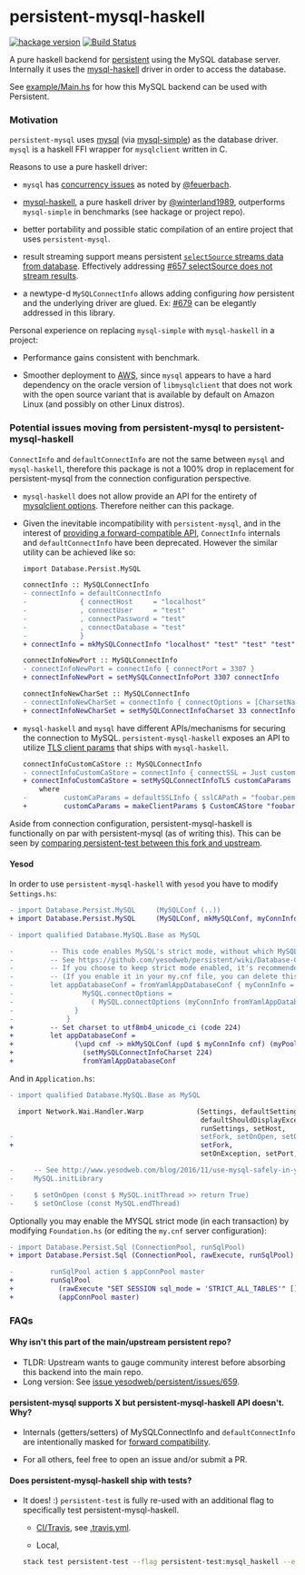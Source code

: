 # persistent-mysql-haskell

[![hackage version](https://img.shields.io/hackage/v/persistent-mysql-haskell.svg)](https://hackage.haskell.org/package/persistent-mysql-haskell)
[![Build Status](https://travis-ci.org/naushadh/persistent.svg?branch=persistent-mysql-haskell)](https://travis-ci.org/naushadh/persistent)

A pure haskell backend for [persistent](https://github.com/yesodweb/persistent) using the MySQL database server.
Internally it uses the [mysql-haskell](https://github.com/winterland1989/mysql-haskell) driver in order to access the database.

See [example/Main.hs](https://github.com/naushadh/persistent/blob/persistent-mysql-haskell/persistent-mysql-haskell/example/Main.hs) for how this MySQL backend can be used with Persistent.

### Motivation

`persistent-mysql` uses [mysql](https://hackage.haskell.org/package/mysql) (via [mysql-simple](https://hackage.haskell.org/package/mysql-simple)) as the database driver. `mysql` is a haskell FFI wrapper for `mysqlclient` written in C.

Reasons to use a pure haskell driver:

- `mysql` has [concurrency issues](https://ro-che.info/articles/2015-04-17-safe-concurrent-mysql-haskell) as noted by [@feuerbach](https://github.com/feuerbach).

- [mysql-haskell](https://hackage.haskell.org/package/mysql-haskell), a pure haskell driver by [@winterland1989](https://github.com/winterland1989), outperforms `mysql-simple` in benchmarks (see hackage or project repo).

- better portability and possible static compilation of an entire project that uses `persistent-mysql`.

- result streaming support means persistent [`selectSource` streams data from database](http://www.jakubkonka.com/2014/01/23/conduit-haskell.html). Effectively addressing [#657 selectSource does not stream results](https://github.com/yesodweb/persistent/issues/657).

- a newtype-d `MySQLConnectInfo` allows adding configuring _how_ persistent and the underlying driver are glued. Ex: [#679](https://github.com/yesodweb/persistent/issues/679) can be elegantly addressed in this library.

Personal experience on replacing `mysql-simple` with `mysql-haskell` in a project:

- Performance gains consistent with benchmark.

- Smoother deployment to [AWS](https://en.wikipedia.org/wiki/Amazon_Machine_Image), since `mysql` appears to have a hard dependency on the oracle version of `libmysqlclient` that does not work with the open source variant that is available by default on Amazon Linux (and possibly on other Linux distros).

### Potential issues moving from persistent-mysql to persistent-mysql-haskell

`ConnectInfo` and `defaultConnectInfo` are not the same between `mysql` and `mysql-haskell`, therefore this package is not a 100% drop in replacement for persistent-mysql from the connection configuration perspective.

- `mysql-haskell` does not allow provide an API for the entirety of [mysqlclient options](https://hackage.haskell.org/package/mysql-0.1.4/docs/Database-MySQL-Base.html#t:Option). Therefore neither can this package.

- Given the inevitable incompatibility with `persistent-mysql`, and in the interest of [providing a forward-compatible API](http://www.snoyman.com/blog/2016/11/designing-apis-for-extensibility), `ConnectInfo` internals and `defaultConnectInfo` have been deprecated. However the similar utility can be achieved like so:

    ```diff
    import Database.Persist.MySQL

    connectInfo :: MySQLConnectInfo
    - connectInfo = defaultConnectInfo
    -             { connectHost     = "localhost"
    -             , connectUser     = "test"
    -             , connectPassword = "test"
    -             , connectDatabase = "test"
    -             }
    + connectInfo = mkMySQLConnectInfo "localhost" "test" "test" "test"

    connectInfoNewPort :: MySQLConnectInfo
    - connectInfoNewPort = connectInfo { connectPort = 3307 }
    + connectInfoNewPort = setMySQLConnectInfoPort 3307 connectInfo

    connectInfoNewCharSet :: MySQLConnectInfo
    - connectInfoNewCharSet = connectInfo { connectOptions = [CharsetName "utf8"] }
    + connectInfoNewCharSet = setMySQLConnectInfoCharset 33 connectInfo

    ```

- `mysql-haskell` and `mysql` have different APIs/mechanisms for securing the
connection to MySQL. `persistent-mysql-haskell` exposes an API to utilize
[TLS client params](https://hackage.haskell.org/package/mysql-haskell/docs/Database-MySQL-TLS.html)
that ships with `mysql-haskell`.

    ```diff
    connectInfoCustomCaStore :: MySQLConnectInfo
    - connectInfoCustomCaStore = connectInfo { connectSSL = Just customCaParams }
    + connectInfoCustomCaStore = setMySQLConnectInfoTLS customCaParams connectInfo
        where
    -         customCaParams = defaultSSLInfo { sslCAPath = "foobar.pem" }
    +         customCaParams = makeClientParams $ CustomCAStore "foobar.pem"
    ```


Aside from connection configuration, persistent-mysql-haskell is functionally on par with persistent-mysql (as of writing this). This can be seen by [comparing persistent-test between this fork and upstream](https://github.com/yesodweb/persistent/compare/master...naushadh:persistent-mysql-haskell#diff-028f5df7b2b9c5c8b0fa670fc8c69bff).

#### Yesod

In order to use `persistent-mysql-haskell` with `yesod` you have to modify `Settings.hs`:

  ```diff
  - import Database.Persist.MySQL     (MySQLConf (..))
  + import Database.Persist.MySQL     (MySQLConf, mkMySQLConf, myConnInfo, myPoolSize, setMySQLConnectInfoCharset)
  ```

  ```diff
  - import qualified Database.MySQL.Base as MySQL
  ```

  ```diff
  -         -- This code enables MySQL's strict mode, without which MySQL will truncate data.
  -         -- See https://github.com/yesodweb/persistent/wiki/Database-Configuration#strict-mode for details
  -         -- If you choose to keep strict mode enabled, it's recommended that you enable it in your my.cnf file so that it's also enabled for your MySQL console sessions.
  -         -- (If you enable it in your my.cnf file, you can delete this code).
  -         let appDatabaseConf = fromYamlAppDatabaseConf { myConnInfo = (myConnInfo fromYamlAppDatabaseConf) {
  -                 MySQL.connectOptions =
  -                   ( MySQL.connectOptions (myConnInfo fromYamlAppDatabaseConf)) ++ [MySQL.InitCommand "SET SESSION sql_mode = 'STRICT_ALL_TABLES';\0"]
  -               }
  -             }
  +         -- Set charset to utf8mb4_unicode_ci (code 224)
  +         let appDatabaseConf =
  +               (\upd cnf -> mkMySQLConf (upd $ myConnInfo cnf) (myPoolSize cnf))
  +                 (setMySQLConnectInfoCharset 224)
  +                 fromYamlAppDatabaseConf
  ```

And in `Application.hs`:

  ```diff
  - import qualified Database.MySQL.Base as MySQL
  ```

  ```diff
    import Network.Wai.Handler.Warp             (Settings, defaultSettings,
                                                 defaultShouldDisplayException,
                                                 runSettings, setHost,
  -                                              setFork, setOnOpen, setOnClose,
  +                                              setFork,
                                                 setOnException, setPort, getPort)
  ```

  ```diff
  -     -- See http://www.yesodweb.com/blog/2016/11/use-mysql-safely-in-yesod
  -     MySQL.initLibrary
  ```

  ```diff
  -     $ setOnOpen (const $ MySQL.initThread >> return True)
  -     $ setOnClose (const MySQL.endThread)
  ```

Optionally you may enable the MYSQL strict mode (in each transaction)
by modifying `Foundation.hs` (or editing the `my.cnf` server configuration):

  ```diff
  - import Database.Persist.Sql (ConnectionPool, runSqlPool)
  + import Database.Persist.Sql (ConnectionPool, rawExecute, runSqlPool)
  ```

  ```diff
  -         runSqlPool action $ appConnPool master
  +         runSqlPool
  +           (rawExecute "SET SESSION sql_mode = 'STRICT_ALL_TABLES'" [] >> action)
  +           (appConnPool master)
  ```

### FAQs

#### Why isn't this part of the main/upstream persistent repo?

- TLDR: Upstream wants to gauge community interest before absorbing this backend into the main repo.
- Long version: See [issue yesodweb/persistent/issues/659](https://github.com/yesodweb/persistent/issues/659).

#### persistent-mysql supports X but persistent-mysql-haskell API doesn't. Why?

- Internals (getters/setters) of MySQLConnectInfo and `defaultConnectInfo` are intentionally masked for [forward compatibility](http://www.snoyman.com/blog/2016/11/designing-apis-for-extensibility).

- For all others, feel free to open an issue and/or submit a PR.

#### Does persistent-mysql-haskell ship with tests?

- It does! :) `persistent-test` is fully re-used with an additional flag to specifically test persistent-mysql-haskell.

    - [CI/Travis](https://travis-ci.org/naushadh/persistent), see [.travis.yml](../.travis.yml).

    - Local,
    ```bash
    stack test persistent-test --flag persistent-test:mysql_haskell --exec persistent-test
    ```